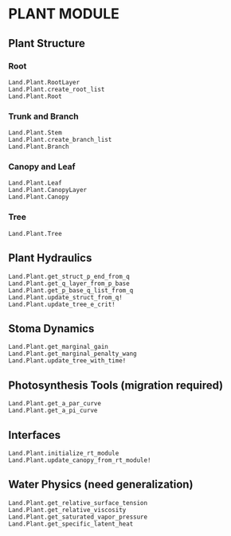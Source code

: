 # PLANT MODULE

## Plant Structure

### Root
```@docs
Land.Plant.RootLayer
Land.Plant.create_root_list
Land.Plant.Root
```

### Trunk and Branch
```@docs
Land.Plant.Stem
Land.Plant.create_branch_list
Land.Plant.Branch
```

### Canopy and Leaf
```@docs
Land.Plant.Leaf
Land.Plant.CanopyLayer
Land.Plant.Canopy
```

### Tree
```@docs
Land.Plant.Tree
```

## Plant Hydraulics
```@docs
Land.Plant.get_struct_p_end_from_q
Land.Plant.get_q_layer_from_p_base
Land.Plant.get_p_base_q_list_from_q
Land.Plant.update_struct_from_q!
Land.Plant.update_tree_e_crit!
```

## Stoma Dynamics
```@docs
Land.Plant.get_marginal_gain
Land.Plant.get_marginal_penalty_wang
Land.Plant.update_tree_with_time!
```

## Photosynthesis Tools (migration required)
```@docs
Land.Plant.get_a_par_curve
Land.Plant.get_a_pi_curve
```

## Interfaces
```@docs
Land.Plant.initialize_rt_module
Land.Plant.update_canopy_from_rt_module!
```

## Water Physics (need generalization)
```@docs
Land.Plant.get_relative_surface_tension
Land.Plant.get_relative_viscosity
Land.Plant.get_saturated_vapor_pressure
Land.Plant.get_specific_latent_heat
```
